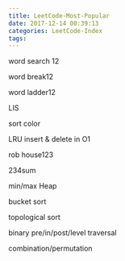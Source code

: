 ```yaml
---
title: LeetCode-Most-Popular
date: 2017-12-14 00:39:13
categories: LeetCode-Index
tags:
---
```


word search 12

word break12

word ladder12 

LIS

sort color

LRU insert & delete in O1

rob house123

234sum

min/max Heap

bucket sort

topological sort

binary pre/in/post/level traversal

combination/permutation


